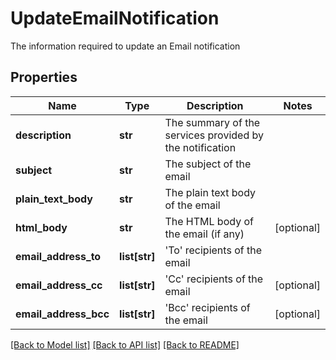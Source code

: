 # UpdateEmailNotification

The information required to update an Email notification

## Properties
Name | Type | Description | Notes
------------ | ------------- | ------------- | -------------
**description** | **str** | The summary of the services provided by the notification | 
**subject** | **str** | The subject of the email | 
**plain_text_body** | **str** | The plain text body of the email | 
**html_body** | **str** | The HTML body of the email (if any) | [optional] 
**email_address_to** | **list[str]** | &#39;To&#39; recipients of the email | 
**email_address_cc** | **list[str]** | &#39;Cc&#39; recipients of the email | [optional] 
**email_address_bcc** | **list[str]** | &#39;Bcc&#39; recipients of the email | [optional] 

[[Back to Model list]](../README.md#documentation-for-models) [[Back to API list]](../README.md#documentation-for-api-endpoints) [[Back to README]](../README.md)


